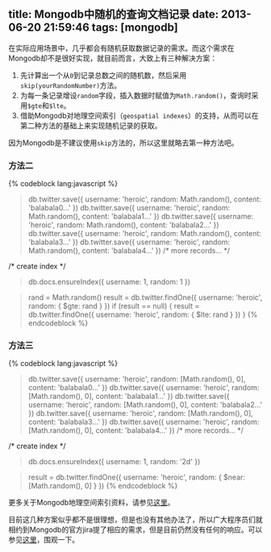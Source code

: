 title: Mongodb中随机的查询文档记录
date: 2013-06-20 21:59:46
tags: [mongodb]
---
在实际应用场景中，几乎都会有随机获取数据记录的需求。而这个需求在Mongodb却不是很好实现，就目前而言，大致上有三种解决方案：

1. 先计算出一个从`0`到记录总数之间的随机数，然后采用`skip(yourRandomNumber)`方法。
2. 为每一条记录增设`random`字段，插入数据时赋值为`Math.random()`，查询时采用`$gte`和`$lte`。
3. 借助Mongodb对地理空间索引（`geospatial indexes`）的支持，从而可以在第二种方法的基础上来实现随机记录的获取。

因为Mongodb是不建议使用`skip`方法的，所以这里就略去第一种方法吧。

### 方法二

{% codeblock lang:javascript %}
> db.twitter.save({ username: 'heroic', random: Math.random(), content: 'balabala0...' })
> db.twitter.save({ username: 'heroic', random: Math.random(), content: 'balabala1...' })
> db.twitter.save({ username: 'heroic', random: Math.random(), content: 'balabala2...' })
> db.twitter.save({ username: 'heroic', random: Math.random(), content: 'balabala3...' })
> db.twitter.save({ username: 'heroic', random: Math.random(), content: 'balabala4...' })
/* more records... */

/* create index */
> db.docs.ensureIndex({ username: 1, random: 1 })

> rand = Math.random()
> result = db.twitter.findOne({ username: 'heroic', random: { $gte: rand } })
> if (result == null) {
>   result = db.twitter.findOne({ username: 'heroic', random: { $lte: rand } })
> }
{% endcodeblock %}

### 方法三

{% codeblock lang:javascript %}
> db.twitter.save({ username: 'heroic', random: [Math.random(), 0], content: 'balabala0...' })
> db.twitter.save({ username: 'heroic', random: [Math.random(), 0], content: 'balabala1...' })
> db.twitter.save({ username: 'heroic', random: [Math.random(), 0], content: 'balabala2...' })
> db.twitter.save({ username: 'heroic', random: [Math.random(), 0], content: 'balabala3...' })
> db.twitter.save({ username: 'heroic', random: [Math.random(), 0], content: 'balabala4...' })
/* more records... */

/* create index */
> db.docs.ensureIndex({ username: 1, random: '2d' })

> result = db.twitter.findOne({ username: 'heroic', random: { $near: [Math.random(), 0] } })
{% endcodeblock %}

更多关于Mongodb地理空间索引资料，请参见[这里](http://docs.mongodb.org/manual/core/2d/)。

目前这几种方案似乎都不是很理想，但是也没有其他办法了，所以广大程序员们就相约到Mongodb的官方jira提了相应的需求，但是目前仍然没有任何的响应。可以参见[这里](https://jira.mongodb.org/browse/SERVER-533)，围观一下。